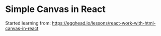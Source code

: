 # Simple Canvas in React

Started learning from:
https://egghead.io/lessons/react-work-with-html-canvas-in-react
